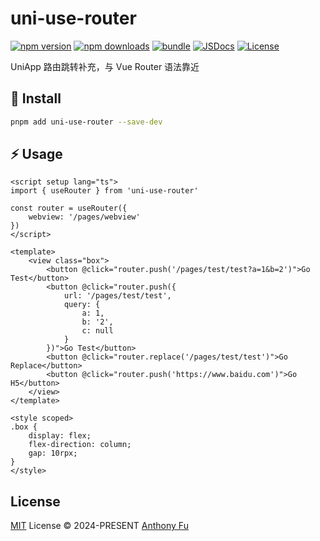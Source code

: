 # uni-use-router

[![npm version][npm-version-src]][npm-version-href]
[![npm downloads][npm-downloads-src]][npm-downloads-href]
[![bundle][bundle-src]][bundle-href]
[![JSDocs][jsdocs-src]][jsdocs-href]
[![License][license-src]][license-href]

UniApp 路由跳转补充，与 Vue Router 语法靠近

## 🚀 Install

```sh
pnpm add uni-use-router --save-dev
```

## ⚡️ Usage

```vue
<script setup lang="ts">
import { useRouter } from 'uni-use-router'

const router = useRouter({
	webview: '/pages/webview'
})
</script>

<template>
	<view class="box">
		<button @click="router.push('/pages/test/test?a=1&b=2')">Go Test</button>
		<button @click="router.push({
			url: '/pages/test/test',
			query: {
				a: 1,
				b: '2',
				c: null
			}
		})">Go Test</button>
		<button @click="router.replace('/pages/test/test')">Go Replace</button>
		<button @click="router.push('https://www.baidu.com')">Go H5</button>
	</view>
</template>

<style scoped>
.box {
	display: flex;
	flex-direction: column;
	gap: 10rpx;
}
</style>
```

## License

[MIT](./LICENSE) License © 2024-PRESENT [Anthony Fu](https://github.com/Ares-Chang)

<!-- Badges -->

[npm-version-src]: https://img.shields.io/npm/v/uni-use-router?style=flat&colorA=080f12&colorB=1fa669
[npm-version-href]: https://npmjs.com/package/uni-use-router
[npm-downloads-src]: https://img.shields.io/npm/dm/uni-use-router?style=flat&colorA=080f12&colorB=1fa669
[npm-downloads-href]: https://npmjs.com/package/uni-use-router
[bundle-src]: https://img.shields.io/bundlephobia/minzip/uni-use-router?style=flat&colorA=080f12&colorB=1fa669&label=minzip
[bundle-href]: https://bundlephobia.com/result?p=uni-use-router
[license-src]: https://img.shields.io/github/license/Ares-Chang/uni-use-router.svg?style=flat&colorA=080f12&colorB=1fa669
[license-href]: https://github.com/Ares-Chang/uni-use-router/blob/main/LICENSE
[jsdocs-src]: https://img.shields.io/badge/jsdocs-reference-080f12?style=flat&colorA=080f12&colorB=1fa669
[jsdocs-href]: https://www.jsdocs.io/package/uni-use-router
